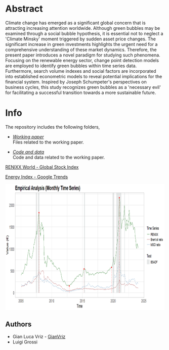 # Abstract
Climate change has emerged as a significant global concern that is attracting increasing attention worldwide. Although green bubbles may be examined through a social bubble hypothesis, it is essential not to neglect a 'Climate Minsky' moment triggered by sudden asset price changes. The significant increase in green investments highlights the urgent need for a comprehensive understanding of these market dynamics. Therefore, the present paper introduces a novel paradigm for studying such phenomena. Focusing on the renewable energy sector, change point detection models are employed to identify green bubbles within time series data. Furthermore, search volume indexes and social factors are incorporated into established econometric models to reveal potential implications for the financial system. Inspired by Joseph Schumpeter's perspectives on business cycles, this study recognizes green bubbles as a 'necessary evil' for facilitating a successful transition towards a more sustainable future. 

  # Info
The repository includes the following folders,
* *[Working paper](https://github.com/GianVriz/Green-Bubbles-A-Four-Stage-Paradigm-for-Detection-and-Propagation/tree/main/Working%20paper)* \
    Files related to the working paper.

 * *[Code and data](https://github.com/GianVriz/Green-Bubbles-A-Four-Stage-Paradigm-for-Detection-and-Propagation/tree/main/Code%20and%20Data)* \
   Code and data related to the working paper.

[RENIXX World - Global Stock Index](https://www.renewable-energy-industry.com/stocks/)

[Energy Index - Google Trends](https://trends.google.it/trends/explore?date=all&q=Energy%20index&hl=it)

 <p align="center">
 <img src="https://github.com/GianVriz/Green-Bubbles-A-Four-Stage-Paradigm-for-Detection-and-Propagation/blob/main/Working%20paper/Bubble_d.png" alt="drawing" width="900" height="400"/> 

 ## Authors
* Gian Luca Vriz - [GianVriz](https://github.com/GianVriz)
* Luigi Grossi
